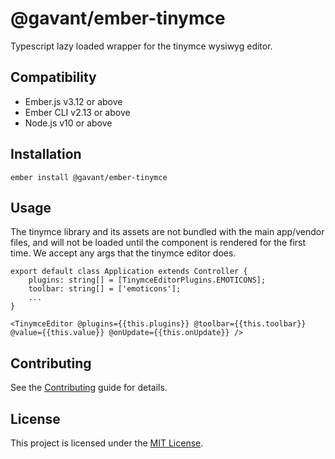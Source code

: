 # @gavant/ember-tinymce

Typescript lazy loaded wrapper for the tinymce wysiwyg editor.

## Compatibility

-   Ember.js v3.12 or above
-   Ember CLI v2.13 or above
-   Node.js v10 or above

## Installation

```
ember install @gavant/ember-tinymce
```

## Usage

The tinymce library and its assets are not bundled with the main app/vendor files, and will not be loaded until the component is rendered for the first time.
We accept any args that the tinymce editor does.

```
export default class Application extends Controller {
    plugins: string[] = [TinymceEditorPlugins.EMOTICONS];
    toolbar: string[] = ['emoticons'];
    ...
}

<TinymceEditor @plugins={{this.plugins}} @toolbar={{this.toolbar}} @value={{this.value}} @onUpdate={{this.onUpdate}} />
```

## Contributing

See the [Contributing](CONTRIBUTING.md) guide for details.

## License

This project is licensed under the [MIT License](LICENSE.md).
